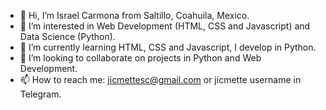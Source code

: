 - 👋 Hi, I’m Israel Carmona from Saltillo, Coahuila, Mexico.
- 👀 I’m interested in Web Development (HTML, CSS and Javascript) and Data Science (Python). 
- 🌱 I’m currently learning HTML, CSS and Javascript, I develop in Python. 
- 💞️ I’m looking to collaborate on projects in Python and Web Development. 
- 📫 How to reach me: jicmettesc@gmail.com or jicmette username in Telegram. 

<!---
jicmette/jicmette is a ✨ special ✨ repository because its `README.md` (this file) appears on your GitHub profile.
You can click the Preview link to take a look at your changes.
--->
